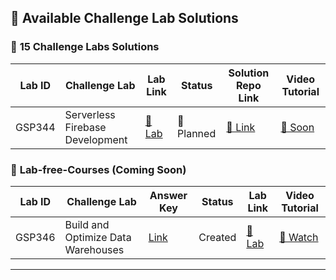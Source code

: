 ## 🚀 Available Challenge Lab Solutions

### 🔰 **15 Challenge Labs Solutions**

| Lab ID | Challenge Lab | Lab Link | Status | Solution Repo Link | Video Tutorial |
|--------|---------------|----------|--------|----------|----------------|
| GSP344 | Serverless Firebase Development | [🔗 Lab]() | 📅 Planned | [🔗 Link](https://www.cloudskillsboost.google/focuses/14677?parent=catalog) | [🎥 Soon](https://youtube.com/@codewithgarry) |



### 🔴 **Lab-free-Courses** (Coming Soon)

| Lab ID | Challenge Lab | Answer Key | Status | Lab Link | Video Tutorial |
|--------|---------------|----------|--------|----------|----------------|
| GSP346 | Build and Optimize Data Warehouses | [ Link ]() | Created | [🔗 Lab](https://www.cloudskillsboost.google/focuses/14341?parent=catalog) | [🎥 Watch](https://youtube.com/@codewithgarry) |


---